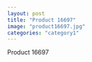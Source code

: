 ```yaml
---
layout: post
title: "Product 16697"
image: "product16697.jpg"
categories: "category1"
---
```

Product 16697
